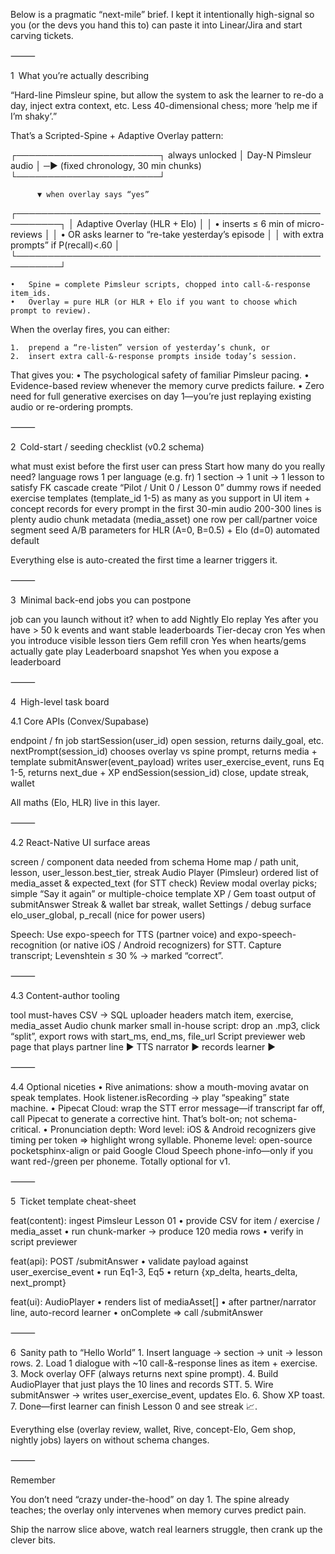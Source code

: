 Below is a pragmatic “next-mile” brief.
I kept it intentionally high-signal so you (or the devs you hand this to) can paste it into Linear/Jira and start carving tickets.

⸻

1 What you’re actually describing

“Hard-line Pimsleur spine, but allow the system to ask the learner to re-do a day, inject extra context, etc. Less 40-dimensional chess; more ‘help me if I’m shaky’.”

That’s a Scripted-Spine + Adaptive Overlay pattern:

┌───────────────────────┐      always unlocked
│  Day-N Pimsleur audio │  ─►  (fixed chronology, 30 min chunks)
└───────────────────────┘

          ▼ when overlay says “yes”
┌─────────────────────────────────────────────────────────┐
│   Adaptive Overlay  (HLR + Elo)                        │
│  • inserts ≤ 6  min of micro-reviews                   │
│  • OR asks learner to “re-take yesterday’s episode     │
│    with extra prompts” if P(recall)<.60                │
└─────────────────────────────────────────────────────────┘

	•	Spine = complete Pimsleur scripts, chopped into call-&-response item_ids.
	•	Overlay = pure HLR (or HLR + Elo if you want to choose which prompt to review).
When the overlay fires, you can either:

	1.	prepend a “re-listen” version of yesterday’s chunk, or
	2.	insert extra call-&-response prompts inside today’s session.

That gives you:
	•	The psychological safety of familiar Pimsleur pacing.
	•	Evidence-based review whenever the memory curve predicts failure.
	•	Zero need for full generative exercises on day 1—you’re just replaying existing audio or re-ordering prompts.

⸻

2 Cold-start / seeding checklist (v0.2 schema)

what must exist before the first user can press Start	how many do you really need?
language rows	1 per language (e.g. fr)
1 section → 1 unit → 1 lesson to satisfy FK cascade	create “Pilot / Unit 0 / Lesson 0” dummy rows if needed
exercise templates (template_id 1-5)	as many as you support in UI
item + concept records for every prompt in the first 30-min audio	200-300 lines is plenty
audio chunk metadata (media_asset)	one row per call/partner voice segment
seed A/B parameters for HLR (A=0, B=0.5) + Elo (d=0)	automated default

Everything else is auto-created the first time a learner triggers it.

⸻

3 Minimal back-end jobs you can postpone

job	can you launch without it?	when to add
Nightly Elo replay	Yes	after you have > 50 k events and want stable leaderboards
Tier-decay cron	Yes	when you introduce visible lesson tiers
Gem refill cron	Yes	when hearts/gems actually gate play
Leaderboard snapshot	Yes	when you expose a leaderboard



⸻

4 High-level task board

4.1 Core APIs (Convex/Supabase)

endpoint / fn	job
startSession(user_id)	open session, returns daily_goal, etc.
nextPrompt(session_id)	chooses overlay vs spine prompt, returns media + template
submitAnswer(event_payload)	writes user_exercise_event, runs Eq 1-5, returns next_due + XP
endSession(session_id)	close, update streak, wallet

All maths (Elo, HLR) live in this layer.

⸻

4.2 React-Native UI surface areas

screen / component	data needed from schema
Home map / path	unit, lesson, user_lesson.best_tier, streak
Audio Player (Pimsleur)	ordered list of media_asset & expected_text (for STT check)
Review modal	overlay picks; simple “Say it again” or multiple-choice template
XP / Gem toast	output of submitAnswer
Streak & wallet bar	streak, wallet
Settings / debug	surface elo_user_global, p_recall (nice for power users)

Speech: Use expo-speech for TTS (partner voice) and expo-speech-recognition (or native iOS / Android recognizers) for STT. Capture transcript; Levenshtein ≤ 30 % → marked “correct”.

⸻

4.3 Content-author tooling

tool	must-haves
CSV → SQL uploader	headers match item, exercise, media_asset
Audio chunk marker	small in-house script: drop an .mp3, click “split”, export rows with start_ms, end_ms, file_url
Script previewer	web page that plays partner line ▶ TTS narrator ▶ records learner ▶



⸻

4.4 Optional niceties
	•	Rive animations: show a mouth-moving avatar on speak templates.
Hook listener.isRecording → play “speaking” state machine.
	•	Pipecat Cloud: wrap the STT error message—if transcript far off, call Pipecat to generate a corrective hint.
That’s bolt-on; not schema-critical.
	•	Pronunciation depth:
Word level: iOS & Android recognizers give timing per token ⇒ highlight wrong syllable.
Phoneme level: open-source pocketsphinx-align or paid Google Cloud Speech phone-info—only if you want red-/green per phoneme.
Totally optional for v1.

⸻

5 Ticket template cheat-sheet

feat(content): ingest Pimsleur Lesson 01
  • provide CSV for item / exercise / media_asset
  • run chunk-marker -> produce 120 media rows
  • verify in script previewer

feat(api): POST /submitAnswer
  • validate payload against user_exercise_event
  • run Eq1-3, Eq5
  • return {xp_delta, hearts_delta, next_prompt}

feat(ui): AudioPlayer
  • renders list of mediaAsset[]
  • after partner/narrator line, auto-record learner
  • onComplete => call /submitAnswer



⸻

6 Sanity path to “Hello World”
	1.	Insert language → section → unit → lesson rows.
	2.	Load 1 dialogue with ~10 call-&-response lines as item + exercise.
	3.	Mock overlay OFF (always returns next spine prompt).
	4.	Build AudioPlayer that just plays the 10 lines and records STT.
	5.	Wire submitAnswer → writes user_exercise_event, updates Elo.
	6.	Show XP toast.
	7.	Done—first learner can finish Lesson 0 and see streak 📈.

Everything else (overlay review, wallet, Rive, concept-Elo, Gem shop, nightly jobs) layers on without schema changes.

⸻

Remember

You don’t need “crazy under-the-hood” on day 1.
The spine already teaches; the overlay only intervenes when memory curves predict pain.

Ship the narrow slice above, watch real learners struggle, then crank up the clever bits.